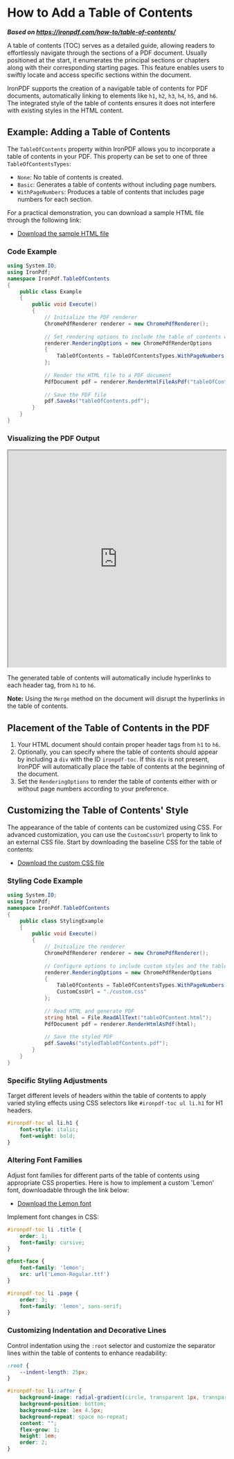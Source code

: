 # How to Add a Table of Contents

***Based on <https://ironpdf.com/how-to/table-of-contents/>***


A table of contents (TOC) serves as a detailed guide, allowing readers to effortlessly navigate through the sections of a PDF document. Usually positioned at the start, it enumerates the principal sections or chapters along with their corresponding starting pages. This feature enables users to swiftly locate and access specific sections within the document.

IronPDF supports the creation of a navigable table of contents for PDF documents, automatically linking to elements like `h1`, `h2`, `h3`, `h4`, `h5`, and `h6`. The integrated style of the table of contents ensures it does not interfere with existing styles in the HTML content.

## Example: Adding a Table of Contents

The `TableOfContents` property within IronPDF allows you to incorporate a table of contents in your PDF. This property can be set to one of three `TableOfContentsTypes`:
- `None`: No table of contents is created.
- `Basic`: Generates a table of contents without including page numbers.
- `WithPageNumbers`: Produces a table of contents that includes page numbers for each section.

For a practical demonstration, you can download a sample HTML file through the following link:
- [Download the sample HTML file](https://ironpdf.com/static-assets/pdf/how-to/table-of-contents/tableOfContent.html)

### Code Example

```cs
using System.IO;
using IronPdf;
namespace IronPdf.TableOfContents
{
    public class Example
    {
        public void Execute()
        {
            // Initialize the PDF renderer
            ChromePdfRenderer renderer = new ChromePdfRenderer();
            
            // Set rendering options to include the table of contents with page numbers
            renderer.RenderingOptions = new ChromePdfRenderOptions
            {
                TableOfContents = TableOfContentsTypes.WithPageNumbers
            };
            
            // Render the HTML file to a PDF document
            PdfDocument pdf = renderer.RenderHtmlFileAsPdf("tableOfContent.html");
            
            // Save the PDF file
            pdf.SaveAs("tableOfContents.pdf");
        }
    }
}
```

### Visualizing the PDF Output

<iframe loading="lazy" src="https://ironpdf.com/static-assets/pdf/how-to/table-of-contents/tableOfContents.pdf#view=75%&page=2" width="100%" height="500px">
</iframe>

The generated table of contents will automatically include hyperlinks to each header tag, from `h1` to `h6`.

**Note:** Using the `Merge` method on the document will disrupt the hyperlinks in the table of contents.

## Placement of the Table of Contents in the PDF

1. Your HTML document should contain proper header tags from `h1` to `h6`.
2. Optionally, you can specify where the table of contents should appear by including a `div` with the ID `ironpdf-toc`. If this `div` is not present, IronPDF will automatically place the table of contents at the beginning of the document.
3. Set the `RenderingOptions` to render the table of contents either with or without page numbers according to your preference.

## Customizing the Table of Contents' Style

The appearance of the table of contents can be customized using CSS. For advanced customization, you can use the `CustomCssUrl` property to link to an external CSS file. Start by downloading the baseline CSS for the table of contents:

- [Download the custom CSS file](https://ironpdf.com/static-assets/pdf/how-to/table-of-contents/custom.css)

### Styling Code Example

```cs
using System.IO;
using IronPdf;
namespace IronPdf.TableOfContents
{
    public class StylingExample
    {
        public void Execute()
        {
            // Initialize the renderer
            ChromePdfRenderer renderer = new ChromePdfRenderer();
            
            // Configure options to include custom styles and the table of contents
            renderer.RenderingOptions = new ChromePdfRenderOptions
            {
                TableOfContents = TableOfContentsTypes.WithPageNumbers,
                CustomCssUrl = "./custom.css"
            };
            
            // Read HTML and generate PDF
            string html = File.ReadAllText("tableOfContent.html");
            PdfDocument pdf = renderer.RenderHtmlAsPdf(html);
            
            // Save the styled PDF
            pdf.SaveAs("styledTableOfContents.pdf");
        }
    }
}
```

### Specific Styling Adjustments

Target different levels of headers within the table of contents to apply varied styling effects using CSS selectors like `#ironpdf-toc ul li.h1` for H1 headers.

```css
#ironpdf-toc ul li.h1 {
	font-style: italic;
	font-weight: bold;
}
```

### Altering Font Families

Adjust font families for different parts of the table of contents using appropriate CSS properties. Here is how to implement a custom 'Lemon' font, downloadable through the link below:

- [Download the Lemon font](https://ironpdf.com/static-assets/pdf/how-to/table-of-contents/Lemon-Regular.ttf)

Implement font changes in CSS:

```css
#ironpdf-toc li .title {
    order: 1;
    font-family: cursive;
}

@font-face {
    font-family: 'lemon';
    src: url('Lemon-Regular.ttf')
}

#ironpdf-toc li .page {
    order: 3;
    font-family: 'lemon', sans-serif;
}
```

### Customizing Indentation and Decorative Lines

Control indentation using the `:root` selector and customize the separator lines within the table of contents to enhance readability:

```css
:root {
	--indent-length: 25px;
}

#ironpdf-toc li::after {
    background-image: radial-gradient(circle, transparent 1px, transparent 1.5px);
    background-position: bottom;
    background-size: 1ex 4.5px;
    background-repeat: space no-repeat;
    content: "";
    flex-grow: 1;
    height: 1em;
    order: 2;
}
```